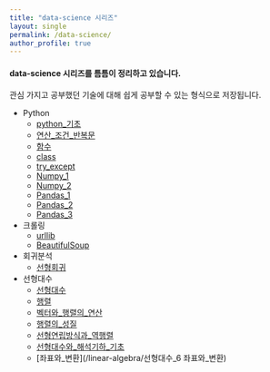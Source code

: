 ```yaml
---
title: "data-science 시리즈"
layout: single
permalink: /data-science/
author_profile: true
---
```

#### data-science 시리즈를 틈틈이 정리하고 있습니다.  
관심 가지고 공부했던 기술에 대해 쉽게 공부할 수 있는 형식으로 저장됩니다.

- Python
  - [python_기초](/python/python1주차)
  - [연산_조건_반복문](/python/python2주차)
  - [함수](/python/python2-3주차)
  - [class](/python/python_class)
  - [try_except](/python/try_except)
  - [Numpy_1](/python/Numpy)
  - [Numpy_2](/python/Numpy함수)
  - [Pandas_1](/python/Pandas)
  - [Pandas_2](/python/Pandas_Pivate)
  - [Pandas_3](/python/Pandas_DataFrame)
- 크롤링
  - [urllib](/crawling/웹크롤링session2-1)
  - [BeautifulSoup](/crawling/웹크롤링2-2Beautifulsoup)
- 회귀분석
  - [선형회귀](/data-sciende/)
- 선형대수
  - [선형대수](/linear-algebra/선형대수_0_NumPy로_공부하는_선형대수)
  - [행렬](/linear-algebra/선형대수_1_데이터와_행렬)
  - [벡터와_행렬의_연산](/linear-algebra/선형대수_2_벡터와_행렬의_연산)
  - [행렬의_성질](/linear-algebra/선행대수_3_행렬의_성질)
  - [선형연립방식과_역행렬](/linear-algebra/선행대수_4_선형_연립방정식과_역행렬)
  - [선형대수와_해석기하_기초](/linear-algebra/선형대수_5_선형대수와_해석기하의_기초)
  - [좌표와_변환](/linear-algebra/선형대수_6 좌표와_변환)
